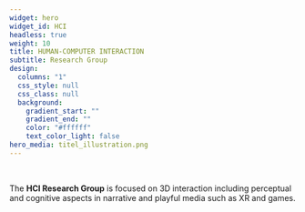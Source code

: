 ```yaml
---
widget: hero
widget_id: HCI
headless: true
weight: 10
title: HUMAN-COMPUTER INTERACTION
subtitle: Research Group
design:
  columns: "1"
  css_style: null
  css_class: null
  background:
    gradient_start: ""
    gradient_end: ""
    color: "#ffffff"
    text_color_light: false
hero_media: titel_illustration.png
---
```

<br>

The **HCI Research Group** is focused on 3D interaction including perceptual and cognitive aspects in narrative and playful media such as XR and games.